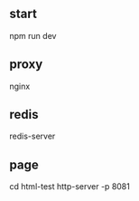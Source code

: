 ## start
npm run dev

## proxy
nginx

## redis
redis-server

## page
cd html-test
http-server -p 8081
